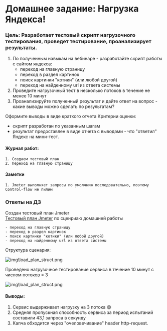 # Домашнее задание: Нагрузка Яндекса!
### Цель:  Разработает тестовый скрипт нагрузочного тестирования, проведет тестирование, проанализирует результаты.
  
1. По полученным навыкам на вебинаре - разработайте скрипт работы с сайтом яндекса:
    - переход на главную страницу
    - переход в раздел картинок
    - поиск картинки "котики" (или любой другой)
    - переход на найденному url из ответа системы
2. Проведите нагрузочный тест в несколько потоков в течение не менее 10 минут
3. Проанализируйте полученный результат и дайте ответ на вопрос - какие выводы можно сделать по результатам?  

Оформите выводы в виде краткого отчета
Критерии оценки: 
   - скрипт разработан по указанным шагам 
   - результат предоставлен в виде отчета с выводами - что "ответил" Яндекс на мини-тест. 


#### Журнал работ:
    1. Создаем тестовый план
    2. Переход на главную страницу


#### Заметки
    1. Jmeter выполняет запросы по умолчнию последовательно, поэтому Control-flow не пилим    



### Ответы на ДЗ

Создан тестовый план Jmeter   
[Тестовый план Jmeter](src\YaLaodPlan.jmx)
 по сценриаю домашней работы  

    - переход на главную страницу
    - переход в раздел картинок
    - поиск картинки "котики" (или любой другой)
    - переход на найденному url из ответа системы
Структура сценария:  

![img\load_plan_struct.png ](/img/load_plan_struct.png)


Проведено нагрузочное  тестирование сервиса в течение 10 минут с числом потоков = 3

![img\load_plan_struct.png ](/img/load_test_rez.png)


#### Выводы: 
1. Сервис выдерживает нагрузку на 3 потока :smile:
2. Средняя пропускная способность сервиса за период испытаний составили 43,1 запроса в секунду
3. Капча обходится через "очеловечивание" header http-request.
